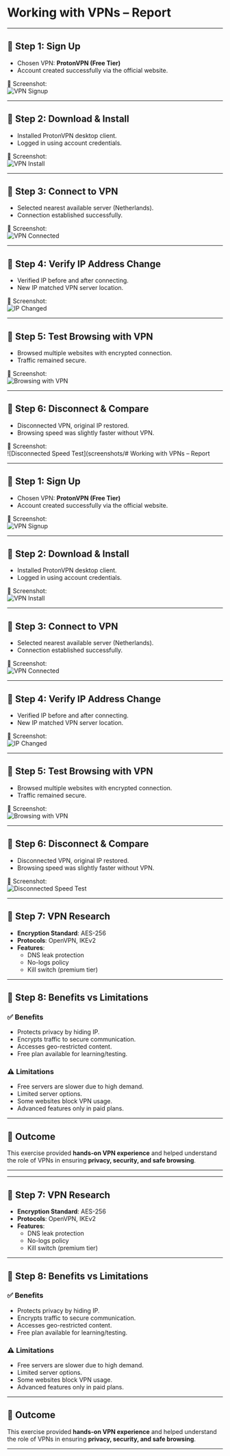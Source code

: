 # Working with VPNs – Report

---

## 🔹 Step 1: Sign Up
- Chosen VPN: **ProtonVPN (Free Tier)**  
- Account created successfully via the official website.

📸 Screenshot:  
![VPN Signup](screenshots/vpn_signup.png)

---

## 🔹 Step 2: Download & Install
- Installed ProtonVPN desktop client.  
- Logged in using account credentials.

📸 Screenshot:  
![VPN Install](screenshots/vpn_install.png)

---

## 🔹 Step 3: Connect to VPN
- Selected nearest available server (Netherlands).  
- Connection established successfully.

📸 Screenshot:  
![VPN Connected](screenshots/vpn_connected.png)

---

## 🔹 Step 4: Verify IP Address Change
- Verified IP before and after connecting.  
- New IP matched VPN server location.  

📸 Screenshot:  
![IP Changed](screenshots/ip_changed.png)

---

## 🔹 Step 5: Test Browsing with VPN
- Browsed multiple websites with encrypted connection.  
- Traffic remained secure.  

📸 Screenshot:  
![Browsing with VPN](screenshots/browsing_with_vpn.png)

---

## 🔹 Step 6: Disconnect & Compare
- Disconnected VPN, original IP restored.  
- Browsing speed was slightly faster without VPN.  

📸 Screenshot:  
![Disconnected Speed Test](screenshots/# Working with VPNs – Report

---

## 🔹 Step 1: Sign Up
- Chosen VPN: **ProtonVPN (Free Tier)**  
- Account created successfully via the official website.

📸 Screenshot:  
![VPN Signup](screenshots/vpn_signup.png)

---

## 🔹 Step 2: Download & Install
- Installed ProtonVPN desktop client.  
- Logged in using account credentials.

📸 Screenshot:  
![VPN Install](screenshots/vpn_install.png)

---

## 🔹 Step 3: Connect to VPN
- Selected nearest available server (Netherlands).  
- Connection established successfully.

📸 Screenshot:  
![VPN Connected](screenshots/vpn_connected.png)

---

## 🔹 Step 4: Verify IP Address Change
- Verified IP before and after connecting.  
- New IP matched VPN server location.  

📸 Screenshot:  
![IP Changed](screenshots/ip_changed.png)

---

## 🔹 Step 5: Test Browsing with VPN
- Browsed multiple websites with encrypted connection.  
- Traffic remained secure.  

📸 Screenshot:  
![Browsing with VPN](screenshots/browsing_with_vpn.png)

---

## 🔹 Step 6: Disconnect & Compare
- Disconnected VPN, original IP restored.  
- Browsing speed was slightly faster without VPN.  

📸 Screenshot:  
![Disconnected Speed Test](screenshots/disconnected_speed_test.png)

---

## 🔹 Step 7: VPN Research
- **Encryption Standard**: AES-256  
- **Protocols**: OpenVPN, IKEv2  
- **Features**:
  - DNS leak protection  
  - No-logs policy  
  - Kill switch (premium tier)  

---

## 🔹 Step 8: Benefits vs Limitations

### ✅ Benefits
- Protects privacy by hiding IP.  
- Encrypts traffic to secure communication.  
- Accesses geo-restricted content.  
- Free plan available for learning/testing.  

### ⚠️ Limitations
- Free servers are slower due to high demand.  
- Limited server options.  
- Some websites block VPN usage.  
- Advanced features only in paid plans.  

---

## 🎯 Outcome
This exercise provided **hands-on VPN experience** and helped understand the role of VPNs in ensuring **privacy, security, and safe browsing**.  

---


---

## 🔹 Step 7: VPN Research
- **Encryption Standard**: AES-256  
- **Protocols**: OpenVPN, IKEv2  
- **Features**:
  - DNS leak protection  
  - No-logs policy  
  - Kill switch (premium tier)  

---

## 🔹 Step 8: Benefits vs Limitations

### ✅ Benefits
- Protects privacy by hiding IP.  
- Encrypts traffic to secure communication.  
- Accesses geo-restricted content.  
- Free plan available for learning/testing.  

### ⚠️ Limitations
- Free servers are slower due to high demand.  
- Limited server options.  
- Some websites block VPN usage.  
- Advanced features only in paid plans.  

---

## 🎯 Outcome
This exercise provided **hands-on VPN experience** and helped understand the role of VPNs in ensuring **privacy, security, and safe browsing**.  

---
